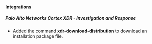 
#### Integrations

##### Palo Alto Networks Cortex XDR - Investigation and Response

- Added the command **xdr-download-distribution** to download an installation package file.
